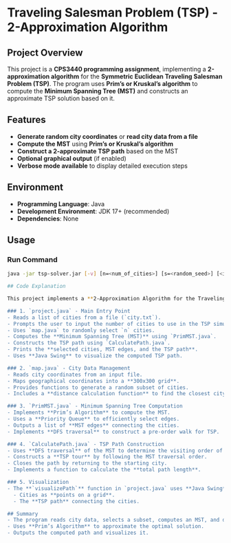 # Traveling Salesman Problem (TSP) - 2-Approximation Algorithm

## Project Overview
This project is a **CPS3440 programming assignment**, implementing a **2-approximation algorithm** for the **Symmetric Euclidean Traveling Salesman Problem (TSP)**. The program uses **Prim’s or Kruskal’s algorithm** to compute the **Minimum Spanning Tree (MST)** and constructs an approximate TSP solution based on it.

## Features
- **Generate random city coordinates** or **read city data from a file**
- **Compute the MST** using **Prim’s or Kruskal’s algorithm**
- **Construct a 2-approximate TSP path** based on the MST
- **Optional graphical output** (if enabled)
- **Verbose mode available** to display detailed execution steps

## Environment
- **Programming Language**: Java
- **Development Environment**: JDK 17+ (recommended)
- **Dependencies**: None

## Usage
### Run Command
```sh
java -jar tsp-solver.jar [-v] [n=<num_of_cities>] [s=<random_seed>] [<input_file>]

## Code Explanation

This project implements a **2-Approximation Algorithm for the Traveling Salesman Problem (TSP)** using **Prim's Algorithm** to compute a **Minimum Spanning Tree (MST)** and then constructing an approximate TSP solution. Below is a breakdown of the core files:

### 1. `project.java` - Main Entry Point
- Reads a list of cities from a file (`city.txt`).
- Prompts the user to input the number of cities to use in the TSP simulation.
- Uses `map.java` to randomly select `n` cities.
- Computes the **Minimum Spanning Tree (MST)** using `PrimMST.java`.
- Constructs the TSP path using `CalculatePath.java`.
- Prints the **selected cities, MST edges, and the TSP path**.
- Uses **Java Swing** to visualize the computed TSP path.

### 2. `map.java` - City Data Management
- Reads city coordinates from an input file.
- Maps geographical coordinates into a **300x300 grid**.
- Provides functions to generate a random subset of cities.
- Includes a **distance calculation function** to find the closest city.

### 3. `PrimMST.java` - Minimum Spanning Tree Computation
- Implements **Prim’s Algorithm** to compute the MST.
- Uses a **Priority Queue** to efficiently select edges.
- Outputs a list of **MST edges** connecting the cities.
- Implements **DFS traversal** to construct a pre-order walk for TSP.

### 4. `CalculatePath.java` - TSP Path Construction
- Uses **DFS traversal** of the MST to determine the visiting order of cities.
- Constructs a **TSP tour** by following the MST traversal order.
- Closes the path by returning to the starting city.
- Implements a function to calculate the **total path length**.

### 5. Visualization
- The **`visualizePath`** function in `project.java` uses **Java Swing** to display:
  - Cities as **points on a grid**.
  - The **TSP path** connecting the cities.

## Summary
- The program reads city data, selects a subset, computes an MST, and derives a TSP path.
- Uses **Prim’s Algorithm** to approximate the optimal solution.
- Outputs the computed path and visualizes it.


